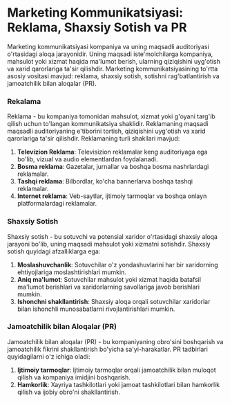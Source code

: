 # Marketing Kommunikatsiyasi: Reklama, Shaxsiy Sotish va PR
Marketing kommunikatsiyasi kompaniya va uning maqsadli auditoriyasi o'rtasidagi aloqa jarayonidir. Uning maqsadi iste'molchilarga kompaniya, mahsulot yoki xizmat haqida ma'lumot berish, ularning qiziqishini uyg'otish va xarid qarorlariga ta'sir qilishdir. Marketing kommunikatsiyasining to'rtta asosiy vositasi mavjud: reklama, shaxsiy sotish, sotishni rag'batlantirish va jamoatchilik bilan aloqalar (PR).

### Rekalama
Reklama - bu kompaniya tomonidan mahsulot, xizmat yoki g'oyani targ'ib qilish uchun to'langan kommunikatsiya shaklidir. Reklamaning maqsadi maqsadli auditoriyaning e'tiborini tortish, qiziqishini uyg'otish va xarid qarorlariga ta'sir qilishdir. Reklamaning turli shakllari mavjud:
1. **Televizion Reklama**: Televisizion reklamalar keng auditoriyaga ega bo'lib, vizual va audio elementlardan foydalanadi.
2. **Bosma reklama**: Gazetalar, jurnallar va boshqa bosma nashrlardagi reklamalar.
3. **Tashqi reklama**: Bilbordlar, ko'cha bannerlarva boshqa tashqi reklamalar.
4. **Internet reklama**: Veb-saytlar, ijtimoiy tarmoqlar va boshqa onlayn platformalardagi reklamalar.

### Shaxsiy Sotish
Shaxsiy sotish - bu sotuvchi va potensial xaridor o'rtasidagi shaxsiy aloqa jarayoni bo'lib, uning maqsadi mahsulot yoki xizmatni sotishdir. Shaxsiy sotish quyidagi afzalliklarga ega:
1. **Moslashuvchanlik**: Sotuvchilar o'z yondashuvlarini har bir xaridorning ehtiyojlariga moslashtirishlari mumkin.
2. **Aniq ma'lumot**: Sotuvchilar mahsulot yoki xizmat haqida batafsil ma'lumot berishlari va xaridorlarning savollariga javob berishlari mumkin.
3. **Ishonchni shakllantirish**: Shaxsiy aloqa orqali sotuvchilar xaridorlar bilan ishonchli munosabatlarni rivojlantirishlari mumkin.

### Jamoatchilik bilan Aloqalar (PR)
Jamoatchilik bilan aloqalar (PR) - bu kompaniyaning obro'sini boshqarish va jamoatchilik fikrini shakllantirish bo'yicha sa'yi-harakatlar. PR tadbirlari quyidagilarni o'z ichiga oladi:
1. **Ijtimoiy tarmoqlar**: Ijtimoiy tarmoqlar orqali jamoatchilik bilan muloqot qilish va kompaniya imidjini boshqarish.
2. **Hamkorlik**: Xayriya tashkilotlari yoki jamoat tashkilotlari bilan hamkorlik qilish va ijobiy obro'ni shakllantirish.
